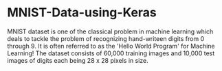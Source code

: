 # MNIST-Data-using-Keras
MNIST dataset is one of the classical problem in machine learning which deals to tackle the problem of recognizing hand-writeen digits from 0 through 9. It is often referred to as the 'Hello World Program' for Machine Learning!  The dataset consists of 60,000 training images and 10,000 test images of digits each being 28 x 28 pixels in size.
